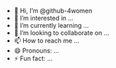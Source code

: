 - 👋 Hi, I’m @github-4women
- 👀 I’m interested in ...
- 🌱 I’m currently learning ...
- 💞️ I’m looking to collaborate on ...
- 📫 How to reach me ...
- 😄 Pronouns: ...
- ⚡ Fun fact: ...

<!---
github-4women/github-4women is a ✨ special ✨ repository because its `README.md` (this file) appears on your GitHub profile.
You can click the Preview link to take a look at your changes.
--->
